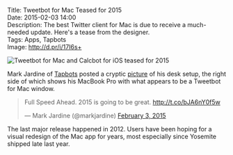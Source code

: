 Title: Tweetbot for Mac Teased for 2015  
Date: 2015-02-03 14:00  
Description: The best Twitter client for Mac is due to receive a much-needed update. Here's a tease from the designer.  
Tags: Apps, Tapbots  
Image: http://d.pr/i/17I6s+  

![Tweetbot for Mac and Calcbot for iOS teased for 2015](http://d.pr/i/17I6s+ "Tweetbot for Mac and Calcbot for iOS teased for 2015")

Mark Jardine of [Tapbots][1] posted a cryptic [picture][2] of his desk setup, the right side of which shows his MacBook Pro with what appears to be a Tweetbot for Mac window. 

<blockquote lang="en"><p>Full Speed Ahead. 2015 is going to be great.&#10;&#10;<a href="http://t.co/bJA6nY0f5w" title="Link to picture from Mark">http://t.co/bJA6nY0f5w</a></p>&mdash; Mark Jardine (@markjardine) <a href="https://twitter.com/markjardine/status/562720529317363715" title="Link to Mark's teaser tweet">February 3, 2015</a></blockquote>

The last major release happened in 2012. Users have been hoping for a visual redesign of the Mac app for years, most especially since Yosemite shipped late last year.

[1]: http://www.tapbots.com "Creators of Tweetbot and Calcbot"
[2]: http://d.pr/i/17I6s+ "Picture teased by Mark"